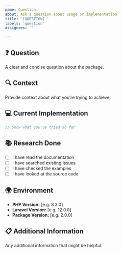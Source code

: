 ```yaml
---
name: Question
about: Ask a question about usage or implementation
title: '[QUESTION] '
labels: 'question'
assignees: ''

---
```


## ❓ Question
A clear and concise question about the package.

## 🔍 Context
Provide context about what you're trying to achieve.

## 💻 Current Implementation
```php
// Show what you've tried so far
```

## 📚 Research Done
- [ ] I have read the documentation
- [ ] I have searched existing issues
- [ ] I have checked the examples
- [ ] I have looked at the source code

## 🌍 Environment
- **PHP Version:** [e.g. 8.3.0]
- **Laravel Version:** [e.g. 12.0.0]
- **Package Version:** [e.g. 2.0.0]

## 📋 Additional Information
Any additional information that might be helpful.
